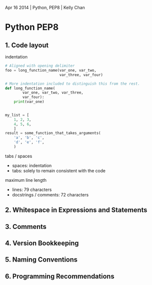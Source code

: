 Apr 16 2014 | Python, PEP8 | Kelly Chan
# Python PEP8

## 1. Code layout

indentation
```python
# Aligned with opening delimiter
foo = long_function_name(var_one, var_two,
                         var_three, var_four)

# More indentation included to distinguish this from the rest.
def long_function_name(
        var_one, var_two, var_three,
        var_four):
    print(var_one)
    

my_list = [
    1, 2, 3,
    4, 5, 6,
    ]
result = some_function_that_takes_arguments(
    'a', 'b', 'c',
    'd', 'e', 'f',
    )
```

tabs / spaces
- spaces: indentation
- tabs: solely to remain consistent with the code

maximum line length
- lines: 79 characters
- docstrings / comments: 72 characters


## 2. Whitespace in Expressions and Statements
## 3. Comments
## 4. Version Bookkeeping
## 5. Naming Conventions
## 6. Programming Recommendations
